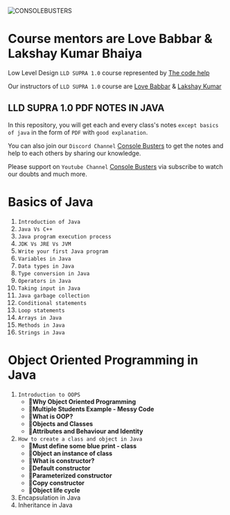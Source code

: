 ![CONSOLEBUSTERS](https://res.cloudinary.com/dkbtmzdtt/image/upload/v1708107396/MYYYYYY/LLD_SUPRA_1.0_dowsdm.png)

# Course mentors are Love Babbar & Lakshay Kumar Bhaiya

Low Level Design `LLD SUPRA 1.0` course represented by [The code help](https://www.thecodehelp.in)

Our instructors of `LLD SUPRA 1.0` course are [Love Babbar](https://www.linkedin.com/in/love-babbar-38ab2887/) & [Lakshay Kumar](https://www.linkedin.com/in/lakshayk12/)

## LLD SUPRA 1.0 PDF NOTES IN JAVA

In this repository, you will get each and every class's notes `except basics of java` in the form of `PDF` with `good explanation`.

You can also join our `Discord Channel` [Console Busters](https://discord.gg/naQUPVWvSs) to get the notes and help to each others by sharing our knowledge.

Please support on `Youtube Channel` [Console Busters](https://www.youtube.com/@ConsoleBusters) via subscribe to watch our doubts and much more.

# Basics of Java

1. `Introduction of Java`
2. `Java Vs C++`
3. `Java program execution process`
4. `JDK Vs JRE Vs JVM`
5. `Write your first Java program`
6. `Variables in Java`
7. `Data types in Java`
8. `Type conversion in Java`
9. `Operators in Java`
10. `Taking input in Java`
11. `Java garbage collection`
12. `Conditional statements`
13. `Loop statements`
14. `Arrays in Java`
15. `Methods in Java`
16. `Strings in Java`

# Object Oriented Programming in Java

1. `Introduction to OOPS`
   - **📝Why Object Oriented Programming**
   - **📝Multiple Students Example - Messy Code**
   - **📝What is OOP?**
   - **📝Objects and Classes**
   - **📝Attributes and Behaviour and Identity**
2. `How to create a class and object in Java`
   - **📝Must define some blue print - class**
   - **📝Object an instance of class**
   - **📝What is constructor?**
   - **📝Default constructor**
   - **📝Parameterized constructor**
   - **📝Copy constructor**
   - **📝Object life cycle**
3. Encapsulation in Java
4. Inheritance in Java
